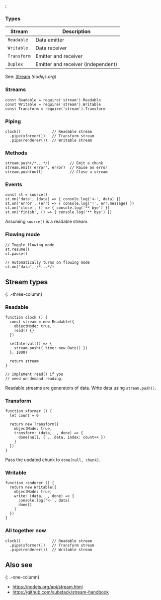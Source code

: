 ;

### Types

<table><thead><tr class="header"><th>Stream</th><th>Description</th></tr></thead><tbody><tr class="odd"><td><code>Readable</code></td><td>Data emitter</td></tr><tr class="even"><td><code>Writable</code></td><td>Data receiver</td></tr><tr class="odd"><td><code>Transform</code></td><td>Emitter and receiver</td></tr><tr class="even"><td><code>Duplex</code></td><td>Emitter and receiver (independent)</td></tr></tbody></table>

See: [Stream](https://nodejs.org/api/stream.html#stream_stream) *(nodejs.org)*

### Streams

    const Readable = require('stream').Readable
    const Writable = require('stream').Writable
    const Transform = require('stream').Transform

### Piping

    clock()              // Readable stream
      .pipe(xformer())   // Transform stream
      .pipe(renderer())  // Writable stream

### Methods

    stream.push(/*...*/)         // Emit a chunk
    stream.emit('error', error)  // Raise an error
    stream.push(null)            // Close a stream

### Events

    const st = source()
    st.on('data', (data) => { console.log('<-', data) })
    st.on('error', (err) => { console.log('!', err.message) })
    st.on('close', () => { console.log('** bye') })
    st.on('finish', () => { console.log('** bye') })

Assuming `source()` is a readable stream.

### Flowing mode

    // Toggle flowing mode
    st.resume()
    st.pause()

    // Automatically turns on flowing mode
    st.on('data', /*...*/)

Stream types
------------

{: .-three-column}

### Readable

    function clock () {
      const stream = new Readable({
        objectMode: true,
        read() {}
      })

      setInterval(() => {
        stream.push({ time: new Date() })
      }, 1000)

      return stream
    }

    // Implement read() if you
    // need on-demand reading.

Readable streams are generators of data. Write data using `stream.push()`.

### Transform

    function xformer () {
      let count = 0

      return new Transform({
        objectMode: true,
        transform: (data, _, done) => {
          done(null, { ...data, index: count++ })
        }
      })
    }

Pass the updated chunk to `done(null, chunk)`.

### Writable

    function renderer () {
      return new Writable({
        objectMode: true,
        write: (data, _, done) => {
          console.log('<-', data)
          done()
        }
      })
    }

### All together now

    clock()              // Readable stream
      .pipe(xformer())   // Transform stream
      .pipe(renderer())  // Writable stream

Also see
--------

{: .-one-column}

-   <a href="https://nodejs.org/api/stream.html" class="uri">https://nodejs.org/api/stream.html</a>
-   <a href="https://github.com/substack/stream-handbook" class="uri">https://github.com/substack/stream-handbook</a>
